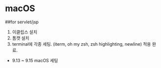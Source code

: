 # macOS

##for servlet/jsp
1. 이클립스 설치
2. 톰캣 설치
3. terminal에 각종 세팅. (iterm, oh my zsh, zsh highlighting, newline) 적용 완료.
+ 9.13 ~ 9.15 macOS 세팅
